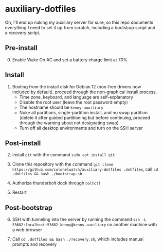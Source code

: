 # auxiliary-dotfiles

Oh, I'll end up nuking my auxiliary server for sure, so this repo documents everything I need to set it up from scratch, including a bootstrap script and a recovery script.

## Pre-install

0. Enable Wake On AC and set a battery charge limit at 70%

## Install

1. Booting from the install disk for Debian 12 (non-free drivers now included by default), proceed through the non-graphical install process.
    * Time zone, keyboard, and language are self-explanatory
    * Disable the root user (leave the root password empty)
    * The hostname should be `kenny-auxiliary`
    * Nuke all partitions, single-partition install, and no swap partition (delete it after guided partitioning but before continuing, proceed through the warning about not designating swap)
    * Turn off all desktop environments and turn on the SSH server

## Post-install

2. Install `git` with the command `sudo apt install git`

3. Clone this repository with the command `git clone https://github.com/colonelwatch/auxiliary-dotfiles .dotfiles`, call `cd .dotfiles && bash ./bootstrap.sh`

4. Authorize thunderbolt dock through `boltctl`

5. Restart

## Post-bootstrap

6. SSH with tunneling into the server by running the command `ssh -L 53682:localhost:53682 kenny@kenny-auxiliary` on another machine with a web browser

7. Call `cd .dotfiles && bash ./recovery.sh`, which includes manual prompts and recovery